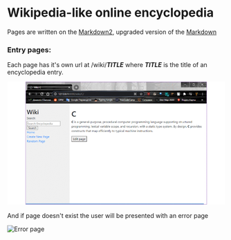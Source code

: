 # Wikipedia-like online encyclopedia
Pages are written on the [Markdown2](https://github.com/trentm/python-markdown2), upgraded version of the [Markdown](https://en.wikipedia.org/wiki/Markdown)

### Entry pages:
Each page has it's own url at /wiki/__*TITLE*__ where __*TITLE*__ is the title of an encyclopedia entry.

![Title page](/media-for-README/tittle-page-example.gif)


And if page doesn't exist the user will be presented with an error page

![Error page]()
